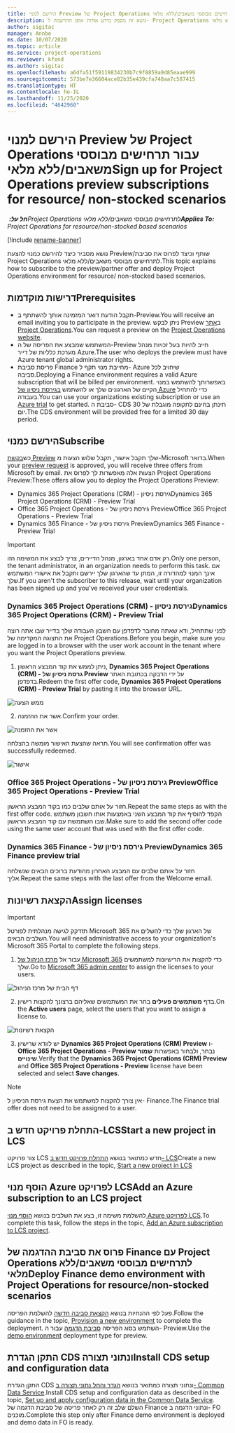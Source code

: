 ```yaml
---
title: הירשם למנוי Preview של Project Operations עבור תרחישים מבוססי משאבים/ללא מלאי
description: נושא זה מספק מידע אודות אופן ההרשמה ל- Project Operations ופריסה שלו עבור תרחישים מבוססי משאבים/ללא מלאי.
author: sigitac
manager: Annbe
ms.date: 10/07/2020
ms.topic: article
ms.service: project-operations
ms.reviewer: kfend
ms.author: sigitac
ms.openlocfilehash: a6dfa51f59119834230b7c9f8859a9d85eaae999
ms.sourcegitcommit: 573be7e36604ace82b35e439cfa748aa7c587415
ms.translationtype: HT
ms.contentlocale: he-IL
ms.lasthandoff: 11/25/2020
ms.locfileid: "4642960"
---
```

# <a name="sign-up-for-project-operations-preview-subscriptions-for-resource-non-stocked-scenarios"></a><span data-ttu-id="b6829-103">הירשם למנוי Preview של Project Operations עבור תרחישים מבוססי משאבים/ללא מלאי</span><span class="sxs-lookup"><span data-stu-id="b6829-103">Sign up for Project Operations preview subscriptions for resource/ non-stocked scenarios</span></span>

<span data-ttu-id="b6829-104">_**חל על:** ‏Project Operations לתרחישים מבוססי משאבים/ללא מלאי_</span><span class="sxs-lookup"><span data-stu-id="b6829-104">_**Applies To:** Project Operations for resource/non-stocked based scenarios_</span></span>

[!include [rename-banner](~/includes/cc-data-platform-banner.md)]

<span data-ttu-id="b6829-105">נושא מסביר כיצד להירשם כמנוי להצעת Preview/שותף וכיצד לפרוס את סביבת Project Operations לתרחישים מבוססי משאבים/ללא מלאי.</span><span class="sxs-lookup"><span data-stu-id="b6829-105">This topic explains how to subscribe to the preview/partner offer and deploy Project Operations environment for resource/ non-stocked based scenarios.</span></span>

## <a name="prerequisites"></a><span data-ttu-id="b6829-106">דרישות מוקדמות</span><span class="sxs-lookup"><span data-stu-id="b6829-106">Prerequisites</span></span>

- <span data-ttu-id="b6829-107">תקבל הודעת דואר המזמינה אותך להשתתף ב-Preview.</span><span class="sxs-lookup"><span data-stu-id="b6829-107">You will receive an email inviting you to participate in the preview.</span></span> <span data-ttu-id="b6829-108">ניתן לבקש Preview ב[אתר Project Operations](https://dynamics.microsoft.com/en-us/project-operations/overview/).</span><span class="sxs-lookup"><span data-stu-id="b6829-108">You can request a preview on the [Project Operations website](https://dynamics.microsoft.com/en-us/project-operations/overview/).</span></span>
- <span data-ttu-id="b6829-109">המשתמש שמבצע את הפריסה של ה-Preview חייב להיות בעל זכויות מנהל מערכת כלליות של דייר Azure.</span><span class="sxs-lookup"><span data-stu-id="b6829-109">The user who deploys the preview must have Azure tenant global administrator rights.</span></span>
- <span data-ttu-id="b6829-110">פריסת סביבת Finance מחייבת מנוי תקף ל- Azure שיחויב לכל סביבה.</span><span class="sxs-lookup"><span data-stu-id="b6829-110">Deploying a Finance environment requires a valid Azure subscription that will be billed per environment.</span></span> <span data-ttu-id="b6829-111">באפשרותך להשתמש במנוי הקיים של הארגונים שלך או להשתמש [בגירסת ניסיון של Azure](https://azure.microsoft.com/en-us/free/) כדי להתחיל בעבודה.</span><span class="sxs-lookup"><span data-stu-id="b6829-111">You can use your organizations existing subscription or use an [Azure trial](https://azure.microsoft.com/en-us/free/) to get started.</span></span> <span data-ttu-id="b6829-112">סביבת ה- CDS תינתן בחינם לתקופה מוגבלת של 30 יום.</span><span class="sxs-lookup"><span data-stu-id="b6829-112">The CDS environment will be provided free for a limited 30 day period.</span></span>

## <a name="subscribe"></a><span data-ttu-id="b6829-113">הירשם כמנוי</span><span class="sxs-lookup"><span data-stu-id="b6829-113">Subscribe</span></span>

<span data-ttu-id="b6829-114">כש[בקשת ‎Preview](https://forms.office.com/FormsPro/Pages/ResponsePage.aspx?id=v4j5cvGGr0GRqy180BHbR56j8lZs0FdAvwT75_WNFyxUMkRDV1NYQU5TNjE2VjhKOVBUNVg2R0s1NC4u) שלך תקבל אישור, תקבל שלוש הצעות מ-Microsoft בדואר.</span><span class="sxs-lookup"><span data-stu-id="b6829-114">When your [preview request](https://forms.office.com/FormsPro/Pages/ResponsePage.aspx?id=v4j5cvGGr0GRqy180BHbR56j8lZs0FdAvwT75_WNFyxUMkRDV1NYQU5TNjE2VjhKOVBUNVg2R0s1NC4u) is approved, you will receive three offers from Microsoft by email.</span></span> <span data-ttu-id="b6829-115">הצעות אלה מאפשרות לך לפרוס את Project Operations Preview:</span><span class="sxs-lookup"><span data-stu-id="b6829-115">These offers allow you to deploy the Project Operations Preview:</span></span>

- <span data-ttu-id="b6829-116">Dynamics 365 Project Operations (CRM)‎ - גירסת ניסיון</span><span class="sxs-lookup"><span data-stu-id="b6829-116">Dynamics 365 Project Operations (CRM) - Preview Trial</span></span>
- <span data-ttu-id="b6829-117">Office 365 Project Operations - גירסת ניסיון של Preview</span><span class="sxs-lookup"><span data-stu-id="b6829-117">Office 365 Project Operations - Preview Trial</span></span>
- <span data-ttu-id="b6829-118">Dynamics 365 Finance - גירסת ניסיון של Preview</span><span class="sxs-lookup"><span data-stu-id="b6829-118">Dynamics 365 Finance - Preview Trial</span></span>

> [!IMPORTANT]
> <span data-ttu-id="b6829-119">רק אדם אחד בארגון, מנהל הדיירים, צריך לבצע את המשימה הזו.</span><span class="sxs-lookup"><span data-stu-id="b6829-119">Only one person, the tenant administrator, in an organization needs to perform this task.</span></span> <span data-ttu-id="b6829-120">אם אינך המנוי למהדורה זו, המתן עד שהארגון שלך יירשם ותקבל את אישורי המשתמש שלך.</span><span class="sxs-lookup"><span data-stu-id="b6829-120">If you aren't the subscriber to this release, wait until your organization has been signed up and you've received your user credentials.</span></span>

### <a name="dynamics-365-project-operations-crm---preview-trial"></a><span data-ttu-id="b6829-121">Dynamics 365 Project Operations (CRM)‎ - גירסת ניסיון</span><span class="sxs-lookup"><span data-stu-id="b6829-121">Dynamics 365 Project Operations (CRM) - Preview Trial</span></span> 

<span data-ttu-id="b6829-122">לפני שתתחיל, ודא שאתה מחובר לדפדפן עם חשבון העבודה שלך בדייר שבו אתה רוצה את התצוגה המקדימה של Project Operations.</span><span class="sxs-lookup"><span data-stu-id="b6829-122">Before you begin, make sure you are logged in to a browser with the user work account in the tenant where you want the Project Operations preview.</span></span>

1. <span data-ttu-id="b6829-123">ניתן לממש את קוד המבצע הראשון, **Dynamics 365 Project Operations (CRM)‎ - גרסת ניסיון של Preview** על ידי הדבקה בכתובת האתר בדפדפן.</span><span class="sxs-lookup"><span data-stu-id="b6829-123">Redeem the first offer code, **Dynamics 365 Project Operations (CRM) - Preview Trial** by pasting it into the browser URL.</span></span>

![ממש הצעה](./media/16RedeemFirstOfferNew.png)

2. <span data-ttu-id="b6829-125">אשר את ההזמנה.</span><span class="sxs-lookup"><span data-stu-id="b6829-125">Confirm your order.</span></span>

![אשר את ההזמנה](./media/17ConfirmOrderNew.png)

<span data-ttu-id="b6829-127">תראה שהצעת האישור מומשה בהצלחה.</span><span class="sxs-lookup"><span data-stu-id="b6829-127">You will see confirmation offer was successfully redeemed.</span></span>

![אישור](./media/18OrderConfirmationNew.png)

### <a name="office-365-project-operations---preview-trial"></a><span data-ttu-id="b6829-129">Office 365 Project Operations - גירסת ניסיון של Preview</span><span class="sxs-lookup"><span data-stu-id="b6829-129">Office 365 Project Operations - Preview Trial</span></span>

<span data-ttu-id="b6829-130">חזור על אותם שלבים כמו בקוד המבצע הראשון.</span><span class="sxs-lookup"><span data-stu-id="b6829-130">Repeat the same steps as with the first offer code.</span></span> <span data-ttu-id="b6829-131">הקפד להוסיף את קוד המבצע השני באמצעות אותו חשבון משתמש שבו השתמשת עם קוד המבצע הראשון.</span><span class="sxs-lookup"><span data-stu-id="b6829-131">Make sure to add the second offer code using the same user account that was used with the first offer code.</span></span>

### <a name="dynamics-365-finance-preview-trial"></a><span data-ttu-id="b6829-132">Dynamics 365 Finance - גירסת ניסיון של Preview</span><span class="sxs-lookup"><span data-stu-id="b6829-132">Dynamics 365 Finance preview trial</span></span>

<span data-ttu-id="b6829-133">חזור על אותם שלבים עם המבצע האחרון מהודעת ברוכים הבאים שנשלחה אליך.</span><span class="sxs-lookup"><span data-stu-id="b6829-133">Repeat the same steps with the last offer from the Welcome email.</span></span>

## <a name="assign-licenses"></a><span data-ttu-id="b6829-134">הקצאת רשיונות</span><span class="sxs-lookup"><span data-stu-id="b6829-134">Assign licenses</span></span>

> [!IMPORTANT]
> <span data-ttu-id="b6829-135">תזדקק לגישה מנהלתית לפורטל Microsoft 365 של הארגון שלך כדי להשלים את השלבים הבאים.</span><span class="sxs-lookup"><span data-stu-id="b6829-135">You will need administrative access to your organization's Microsoft 365 Portal to complete the following steps.</span></span>

1. <span data-ttu-id="b6829-136">עבור אל [מרכז הניהול של Microsoft 365](https://portal.office.com/) כדי להקצות את הרישיונות למשתמשים שלך.</span><span class="sxs-lookup"><span data-stu-id="b6829-136">Go to [Microsoft 365 admin center](https://portal.office.com/) to assign the licenses to your users.</span></span>

![דף הבית של מרכז הניהול](./media/14AdminPortal.png)

2. <span data-ttu-id="b6829-138">בדף **משתמשים פעילים** בחר את המשתמשים שאליהם ברצונך להקצות רישיון.</span><span class="sxs-lookup"><span data-stu-id="b6829-138">On the **Active users** page, select the users that you want to assign a license to.</span></span>

![הקצאת רשיונות](./media/15AssignLicenses.png)

3. <span data-ttu-id="b6829-140">יש לוודא שרישיון **Dynamics 365 Project Operations (CRM) Preview** ו- **Office 365 Project Operations - Preview** נבחר, ולבחור באפשרות **שמור שינויים**.</span><span class="sxs-lookup"><span data-stu-id="b6829-140">Verify that the **Dynamics 365 Project Operations (CRM) Preview** and **Office 365 Project Operations - Preview** license have been selected and select **Save changes**.</span></span>

> [!NOTE]
> <span data-ttu-id="b6829-141">אין צורך להקצות למשתמש את הצעת גירסת הניסיון ל- Finance.</span><span class="sxs-lookup"><span data-stu-id="b6829-141">The Finance trial offer does not need to be assigned to a user.</span></span>

## <a name="start-a-new-project-in-lcs"></a><span data-ttu-id="b6829-142">התחלת פרויקט חדש ב-LCS</span><span class="sxs-lookup"><span data-stu-id="b6829-142">Start a new project in LCS</span></span>

<span data-ttu-id="b6829-143">צור פרויקט LCS חדש כמתואר בנושא [התחלת פרויקט חדש ב- LCS](create-lcs-project.md)</span><span class="sxs-lookup"><span data-stu-id="b6829-143">Create a new LCS project as described in the topic, [Start a new project in LCS](create-lcs-project.md)</span></span>

## <a name="add-an-azure-subscription-to-an-lcs-project"></a><span data-ttu-id="b6829-144">הוסף מנוי Azure לפרויקט LCS</span><span class="sxs-lookup"><span data-stu-id="b6829-144">Add an Azure subscription to an LCS project</span></span>

<span data-ttu-id="b6829-145">להשלמת משימה זו, בצע את השלבים בנושא [הוסף מנוי Azure לפרויקט LCS](resource-add-azure-subscription-lcs-project.md).</span><span class="sxs-lookup"><span data-stu-id="b6829-145">To complete this task, follow the steps in the topic, [Add an Azure subscription to LCS project](resource-add-azure-subscription-lcs-project.md).</span></span>

## <a name="deploy-finance-demo-environment-with-project-operations-for-resourcenon-stocked-scenarios"></a><span data-ttu-id="b6829-146">פרוס את סביבת ההדגמה של Finance עם Project Operations לתרחישים מבוססי משאבים/ללא מלאי‬</span><span class="sxs-lookup"><span data-stu-id="b6829-146">Deploy Finance demo environment with Project Operations for resource/non-stocked scenarios</span></span>

<span data-ttu-id="b6829-147">פעל לפי ההנחיות בנושא [הקצאת סביבה חדשה](resource-provision-new-environment.md) להשלמת הפריסה.</span><span class="sxs-lookup"><span data-stu-id="b6829-147">Follow the guidance in the topic, [Provision a new environment](resource-provision-new-environment.md) to complete the deployment.</span></span> <span data-ttu-id="b6829-148">השתמש בסוג הפריסה [סביבת הדגמה](https://docs.microsoft.com/dynamics365/fin-ops-core/dev-itpro/deployment/deploy-demo-environment) עבור ה- Preview.</span><span class="sxs-lookup"><span data-stu-id="b6829-148">Use the [demo environment](https://docs.microsoft.com/dynamics365/fin-ops-core/dev-itpro/deployment/deploy-demo-environment) deployment type for preview.</span></span> 

## <a name="install-cds-setup-and-configuration-data"></a><span data-ttu-id="b6829-149">התקן הגדרת CDS ונתוני תצורה</span><span class="sxs-lookup"><span data-stu-id="b6829-149">Install CDS setup and configuration data</span></span>

<span data-ttu-id="b6829-150">התקן הגדרת CDS ונתוני תצורה כמתואר בנושא [הגדר והחל נתוני תצורה ב- Common Data Service](resource-apply-pro-setup-config-data.md).</span><span class="sxs-lookup"><span data-stu-id="b6829-150">Install CDS setup and configuration data as described in the topic, [Set up and apply configuration data in the Common Data Service](resource-apply-pro-setup-config-data.md).</span></span>
<span data-ttu-id="b6829-151">השלם שלב זה רק לאחר פריסה של סביבת הדגמה של Finance ונתוני הדגמה ב- FO מוכנים.</span><span class="sxs-lookup"><span data-stu-id="b6829-151">Complete this step only after Finance demo environment is deployed and demo data in FO is ready.</span></span>
